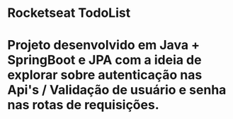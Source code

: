 # Rocketseat TodoList

# Projeto desenvolvido em Java + SpringBoot e JPA com a ideia de explorar sobre autenticação nas Api's / Validação de usuário e senha nas rotas de requisições.
